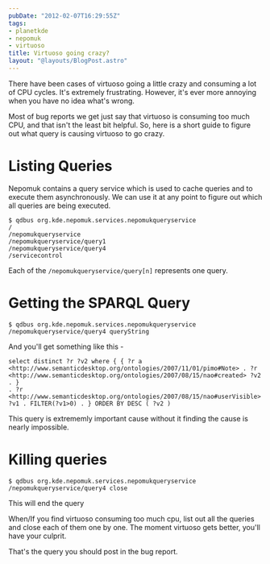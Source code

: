 ```yaml
---
pubDate: "2012-02-07T16:29:55Z"
tags:
- planetkde
- nepomuk
- virtuoso
title: Virtuoso going crazy?
layout: "@layouts/BlogPost.astro"
---
```


There have been cases of virtuoso going a little crazy and consuming a
lot of CPU cycles. It's extremely frustrating. However, it's ever more
annoying when you have no idea what's wrong.

Most of bug reports we get just say that virtuoso is consuming too much
CPU, and that isn't the least bit helpful. So, here is a short guide to
figure out what query is causing virtuoso to go crazy.

Listing Queries
===============

Nepomuk contains a query service which is used to cache queries and to
execute them asynchronously. We can use it at any point to figure out
which all queries are being executed.

    $ qdbus org.kde.nepomuk.services.nepomukqueryservice
    /
    /nepomukqueryservice
    /nepomukqueryservice/query1
    /nepomukqueryservice/query4
    /servicecontrol

Each of the `/nepomukqueryservice/query[n]` represents one query.

Getting the SPARQL Query
========================

    $ qdbus org.kde.nepomuk.services.nepomukqueryservice
    /nepomukqueryservice/query4 queryString

And you'll get something like this -

    select distinct ?r ?v2 where { { ?r a
    <http://www.semanticdesktop.org/ontologies/2007/11/01/pimo#Note> . ?r
    <http://www.semanticdesktop.org/ontologies/2007/08/15/nao#created> ?v2 . }
    . ?r <http://www.semanticdesktop.org/ontologies/2007/08/15/nao#userVisible>
    ?v1 . FILTER(?v1>0) . } ORDER BY DESC ( ?v2 )

This query is extrememly important cause without it finding the cause is
nearly impossible.

Killing queries
===============

    $ qdbus org.kde.nepomuk.services.nepomukqueryservice /nepomukqueryservice/query4 close

This will end the query

When/If you find virtuoso consuming too much cpu, list out all the
queries and close each of them one by one. The moment virtuoso gets
better, you'll have your culprit.

That's the query you should post in the bug report.
